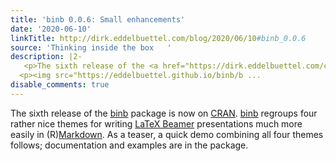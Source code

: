 ```yaml
---
title: 'binb 0.0.6: Small enhancements'
date: '2020-06-10'
linkTitle: http://dirk.eddelbuettel.com/blog/2020/06/10#binb_0.0.6
source: 'Thinking inside the box   '
description: |2-
   <p>The sixth release of the <a href="https://dirk.eddelbuettel.com/code/binb.html">binb</a> package is now on <a href="https://cran.r-project.org">CRAN</a>. <a href="https://dirk.eddelbuettel.com/code/binb.html">binb</a> regroups four rather nice themes for writing <a href="https://www.overleaf.com/learn/latex/Beamer">LaTeX Beamer</a> presentations much more easily in (R)<a href="https://en.wikipedia.org/wiki/Markdown">Markdown</a>. As a teaser, a quick demo combining all four themes follows; documentation and examples are in the package.</p>
  <p><img src="https://eddelbuettel.github.io/binb/b ...
disable_comments: true
---
```

 <p>The sixth release of the <a href="https://dirk.eddelbuettel.com/code/binb.html">binb</a> package is now on <a href="https://cran.r-project.org">CRAN</a>. <a href="https://dirk.eddelbuettel.com/code/binb.html">binb</a> regroups four rather nice themes for writing <a href="https://www.overleaf.com/learn/latex/Beamer">LaTeX Beamer</a> presentations much more easily in (R)<a href="https://en.wikipedia.org/wiki/Markdown">Markdown</a>. As a teaser, a quick demo combining all four themes follows; documentation and examples are in the package.</p>
<p><img src="https://eddelbuettel.github.io/binb/b ...